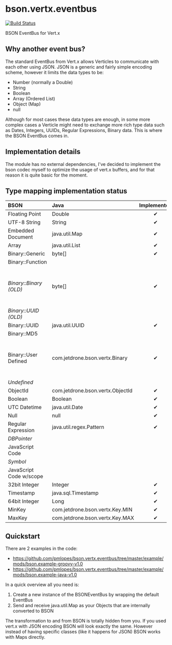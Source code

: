 bson.vertx.eventbus
===================
[![Build Status](https://travis-ci.org/pmlopes/bson.vertx.eventbus.png)](https://travis-ci.org/pmlopes/bson.vertx.eventbus)

BSON EventBus for Vert.x

Why another event bus?
----------------------
The standard EventBus from Vert.x allows Verticles to communicate with each other using JSON. JSON is a generic and fairly
simple encoding scheme, however it limits the data types to be:

* Number (normally a Double)
* String
* Boolean
* Array (Ordered List)
* Object (Map)
* null

Although for most cases these data types are enough, in some more complex cases a Verticle might need to exchange more
rich type data such as Dates, Integers, UUIDs, Regular Expressions, Binary data. This is where the BSON EventBus comes in.

Implementation details
----------------------
The module has no external dependencies, I've decided to implement the bson codec myself to optimize the usage of vert.x
buffers, and for that reason it is quite basic for the moment.

Type mapping implementation status
----------------------------------

| BSON | Java | Implemented | Comments |
|:-----|:-----|:-----------:|:---------|
| Floating Point | Double | ✔ |  |
| UTF-8 String | String | ✔ |  |
| Embedded Document | java.util.Map | ✔ |  |
| Array | java.util.List | ✔ |  |
| Binary::Generic | byte[] | ✔ |  |
| Binary::Function |  |  |  |
| _Binary::Binary (OLD)_ | byte[] | ✔ | _Deprecated/Only ReadOnly Support (when other sources write data to the Bus_ |
| _Binary::UUID (OLD)_ | | | _Deprecated_ |
| Binary::UUID | java.util.UUID | ✔ |  |
| Binary::MD5 |  |  |  |
| Binary::User Defined | com.jetdrone.bson.vertx.Binary | ✔ | This is a interface that you need to implement getBytes() : byte[] |
| _Undefined_ | | | _Deprecated_ |
| ObjectId | com.jetdrone.bson.vertx.ObjectId | ✔ |  |
| Boolean | Boolean | ✔ |  |
| UTC Datetime | java.util.Date | ✔ |  |
| Null | null | ✔ |  |
| Regular Expression | java.util.regex.Pattern | ✔ |  |
| _DBPointer_ |  |  | _Deprecated_ |
| JavaScript Code |  |  |  |
| _Symbol_ | | | _Deprecated_ |
| JavaScript Code w/scope |  |  |  |
| 32bit Integer | Integer | ✔ |  |
| Timestamp | java.sql.Timestamp | ✔ |  |
| 64bit Integer | Long | ✔ |  |
| MinKey | com.jetdrone.bson.vertx.Key.MIN | ✔ |  |
| MaxKey | com.jetdrone.bson.vertx.Key.MAX | ✔ |  |

Quickstart
----------
There are 2 examples in the code:

* https://github.com/pmlopes/bson.vertx.eventbus/tree/master/example/mods/bson.example-groovy-v1.0
* https://github.com/pmlopes/bson.vertx.eventbus/tree/master/example/mods/bson.example-java-v1.0

In a quick overview all you need is:

1. Create a new instance of the BSONEventBus by wrapping the default EventBus
2. Send and receive java.util.Map as your Objects that are internally converted to BSON

The transformation to and from BSON is totally hidden from you. If you used vert.x with JSON encoding BSON will look
exactly the same. However instead of having specific classes (like it happens for JSON) BSON works with Maps directly.
